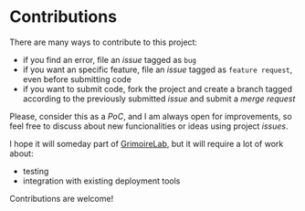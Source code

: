 # Contributions

There are many ways to contribute to this project:
* if you find an error, file an *issue* tagged as `bug`
* if you want an specific feature, file an *issue* tagged as `feature request`, even before submitting code
* if you want to submit code, fork the project and create a branch tagged according to the previously submitted *issue* and submit a *merge request*

Please, consider this as a *PoC*, and I am always open for improvements, so feel free to discuss about new funcionalities or ideas using project *issues*.

I hope it will someday part of [GrimoireLab](http://grimoirelab.github.io), but it will require a lot of work about:
* testing
* integration with existing deployment tools

Contributions are welcome!
